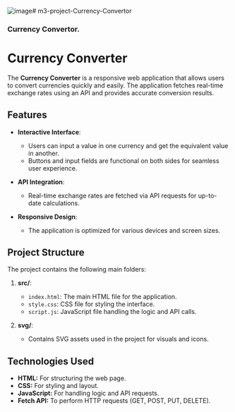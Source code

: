 ![image](https://github.com/user-attachments/assets/38122f89-bba6-4967-9182-a1c23611d750)# m3-project-Currency-Convertor

### Currency Convertor.

# Currency Converter

The **Currency Converter** is a responsive web application that allows users to convert currencies quickly and easily. The application fetches real-time exchange rates using an API and provides accurate conversion results.

## Features

- **Interactive Interface**:
  - Users can input a value in one currency and get the equivalent value in another.
  - Buttons and input fields are functional on both sides for seamless user experience.
  
- **API Integration**:
  - Real-time exchange rates are fetched via API requests for up-to-date calculations.

- **Responsive Design**:
  - The application is optimized for various devices and screen sizes.

## Project Structure

The project contains the following main folders:

1. **src/**:
   - `index.html`: The main HTML file for the application.
   - `style.css`: CSS file for styling the interface.
   - `script.js`: JavaScript file handling the logic and API calls.

2. **svg/**:
   - Contains SVG assets used in the project for visuals and icons.

## Technologies Used

- **HTML:** For structuring the web page.
- **CSS:** For styling and layout.
- **JavaScript:** For handling logic and API requests.
- **Fetch API:** To perform HTTP requests (GET, POST, PUT, DELETE).

